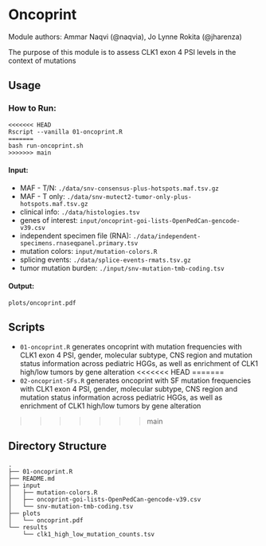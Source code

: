 # Oncoprint

Module authors: Ammar Naqvi (@naqvia), Jo Lynne Rokita (@jharenza)

The purpose of this module is to assess CLK1 exon 4 PSI levels in the context of mutations

## Usage
### How to Run:
```
<<<<<<< HEAD
Rscript --vanilla 01-oncoprint.R
=======
bash run-oncoprint.sh
>>>>>>> main
```

#### Input:
* MAF - T/N: ```./data/snv-consensus-plus-hotspots.maf.tsv.gz``` <br>
* MAF - T only: ```./data/snv-mutect2-tumor-only-plus-hotspots.maf.tsv.gz``` <br>
* clinical info: ```./data/histologies.tsv```  <br>
* genes of interest: ```input/oncoprint-goi-lists-OpenPedCan-gencode-v39.csv``` <br>
* independent specimen file (RNA): ```./data/independent-specimens.rnaseqpanel.primary.tsv```  <br>
* mutation colors: ```input/mutation-colors.R``` <br>
* splicing events: ```./data/splice-events-rmats.tsv.gz```  <br>
* tumor mutation burden: ```./input/snv-mutation-tmb-coding.tsv``` <br>

#### Output:
```plots/oncoprint.pdf``` <br>

## Scripts
* `01-oncoprint.R` generates oncoprint with mutation frequencies with CLK1 exon 4 PSI, gender, molecular subtype, CNS region and mutation status information across pediatric HGGs, as well as enrichment of CLK1 high/low tumors by gene alteration 
<<<<<<< HEAD
=======
* `02-oncoprint-SFs.R` generates oncoprint with SF mutation frequencies with CLK1 exon 4 PSI, gender, molecular subtype, CNS region and mutation status information across pediatric HGGs, as well as enrichment of CLK1 high/low tumors by gene alteration 
>>>>>>> main

## Directory Structure
```
.
├── 01-oncoprint.R
├── README.md
├── input
│   ├── mutation-colors.R
│   ├── oncoprint-goi-lists-OpenPedCan-gencode-v39.csv
│   └── snv-mutation-tmb-coding.tsv
├── plots
│   └── oncoprint.pdf
└── results
    └── clk1_high_low_mutation_counts.tsv
```
